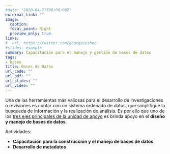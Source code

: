 ```yaml
---
#date: "2020-04-27T00:00:00Z"
external_link: ""
image:
  caption: 
  focal_point: Right
  preview_only: true
links:
#  url: https://twitter.com/georgecushen
#slides: example
summary: Capacitación para el manejo y gestión de bases de datos
tags:
- bases
title: Bases de Datos
url_code: ""
url_pdf: ""
url_slides: ""
url_video: ""
---
```


Una de las herramientas más valiosas para el desarrollo de investigaciones o revisiones es contar con un sistema ordenado de datos, que simplifique la busqueda de información y la realización de análisis.
Es por ello que uno de los [tres ejes principales de la unidad de apoyo](/ejes) es brinda apoyo en el **diseño y manejo de bases de datos**.

Actividades:

  - **Capacitación para la construcción y el manejo de bases de datos**
  - **Desarrollo de metadatos**
